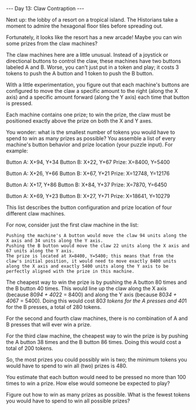 --- Day 13: Claw Contraption ---

Next up: the lobby of a resort on a tropical island. The Historians take a moment to admire the hexagonal floor tiles before spreading out.

Fortunately, it looks like the resort has a new arcade! Maybe you can win some prizes from the claw machines?

The claw machines here are a little unusual. Instead of a joystick or directional buttons to control the claw, these machines have two buttons labeled A and B. Worse, you can't just put in a token and play; it costs 3 tokens to push the A button and 1 token to push the B button.

With a little experimentation, you figure out that each machine's buttons are configured to move the claw a specific amount to the right (along the X axis) and a specific amount forward (along the Y axis) each time that button is pressed.

Each machine contains one prize; to win the prize, the claw must be positioned exactly above the prize on both the X and Y axes.

You wonder: what is the smallest number of tokens you would have to spend to win as many prizes as possible? You assemble a list of every machine's button behavior and prize location (your puzzle input). For example:

Button A: X+94, Y+34
Button B: X+22, Y+67
Prize: X=8400, Y=5400

Button A: X+26, Y+66
Button B: X+67, Y+21
Prize: X=12748, Y=12176

Button A: X+17, Y+86
Button B: X+84, Y+37
Prize: X=7870, Y=6450

Button A: X+69, Y+23
Button B: X+27, Y+71
Prize: X=18641, Y=10279

This list describes the button configuration and prize location of four different claw machines.

For now, consider just the first claw machine in the list:

    Pushing the machine's A button would move the claw 94 units along the X axis and 34 units along the Y axis.
    Pushing the B button would move the claw 22 units along the X axis and 67 units along the Y axis.
    The prize is located at X=8400, Y=5400; this means that from the claw's initial position, it would need to move exactly 8400 units along the X axis and exactly 5400 units along the Y axis to be perfectly aligned with the prize in this machine.

The cheapest way to win the prize is by pushing the A button 80 times and the B button 40 times. This would line up the claw along the X axis (because 80*94 + 40*22 = 8400) and along the Y axis (because 80*34 + 40*67 = 5400). Doing this would cost 80*3 tokens for the A presses and 40*1 for the B presses, a total of 280 tokens.

For the second and fourth claw machines, there is no combination of A and B presses that will ever win a prize.

For the third claw machine, the cheapest way to win the prize is by pushing the A button 38 times and the B button 86 times. Doing this would cost a total of 200 tokens.

So, the most prizes you could possibly win is two; the minimum tokens you would have to spend to win all (two) prizes is 480.

You estimate that each button would need to be pressed no more than 100 times to win a prize. How else would someone be expected to play?

Figure out how to win as many prizes as possible. What is the fewest tokens you would have to spend to win all possible prizes?
